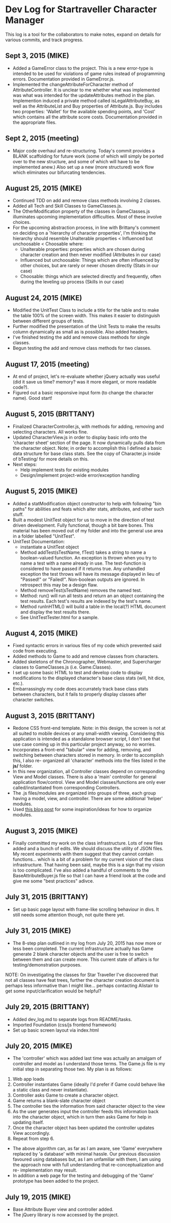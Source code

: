 # Dev Log for Startraveller Character Manager

This log is a tool for the collaborators to make notes, expand on details for
various commits, and track progress.

## Sept 3, 2015 (MIKE)
- Added a GameError class to the project.  This is a new error-type is intended
to be used for violations of game rules instead of programming errors.
Documentation provided in GameError.js.
- Implemented the changeAttributeForCharacter method of AttributeController. It
is unclear to me whether what was implemented was what was intended for the
updateAttributes method in the plan.  Implemention induced a private method 
called isLegalAttributeBuy, as well as the AttributeList and Buy properties of
Attribute.js.  Buy includes two properties: 'Wallet' for the available spending
points, and 'Cost' which contains all the attribute score costs.  Documentation
provided in the appropriate files.

## Sept 2, 2015 (meeting)
- Major code overhaul and re-structuring. Today's commit provides a BLANK scaffolding
for future work (some of which will simply be ported over to the new structure, and
some of which will have to be implemented anew.) Also set up a new (more structured) 
work flow which eliminates our bifurcating tendencies.

## August 25, 2015 (MIKE)
- Continued TDD on add and remove class methods involving 2 classes.
- Added all Tech and Skill Classes to GameClasses.js.
- The OtherModification property of the classes in GameClasses.js illuminates 
upcoming implementation difficulties.  Most of these involve choices.
- For the upcoming abstraction process, in line with Brittany's comment on 
deciding on a 'hierarchy of character properties', I'm thinking the hierarchy 
should resemble Unalterable properties < Influenced but unchoosable < Choosable
where:
  - Unalterable properties: properties which are chosen during character 
  creation and then never modified (Attributes in our case)
  - Influenced but unchoosable: Things which are often influenced by other 
  choices, but are rarely or never chosen directly (Stats in our case)
  - Choosable: things which are selected directly and frequently, often during 
  the leveling up process (Skills in our case)

## August 24, 2015 (MIKE)
- Modified the UnitTest Class to include a title for the table and to make the 
table 100% of the screen width.  This makes it easier to distinguish between 
different groups of tests.
- Further modified the presentation of the Unit Tests to make the results 
column dynamically as small as is possible.  Also added headers.
- I've finished testing the add and remove class methods for single classes.
- Begun testing the add and remove class methods for two classes.

## August 17, 2015 (meeting)
- At end of project, let's re-evaluate whether jQuery actually was useful (did it save us time? memory? was it more elegant, or more readable code?).
- Figured out a basic responsive input form (to change the character name). Good start!

## August 5, 2015 (BRITTANY)
- Finalized CharacterController.js, with methods for adding, removing and
selecting characters. All works fine.
- Updated CharacterView.js in order to display basic info onto the 'character
sheet' section of the page. It now dynamically pulls data from the character
object. Note; in order to accomplish this I defined a basic data structure for
base class stats. See the copy of Character.js inside of bTesting/ for more
details on this.
- Next steps:
  - Help implement tests for existing modules
  - Design/implement project-wide error/exception handling

## August 5, 2015 (MIKE)
- Added a statModification object constructor to help with following "bin 
paths" for abilities and feats which alter stats, attributes, and other
such stuff.  
- Built a modest UnitTest object for us to move in the direction of test
driven development.  Fully functional, though a bit bare bones.  This material
has been moved out of my folder and into the general use area in a folder 
labelled "UnitTest".
- UnitTest Documentation:
  - instantiate a UnitTest object
  - Method addTest(sTestName, fTest) takes a string to name a boolean-valued
  function.  An exception is thrown when you try to name a test with a name
  already in use.  The test-function is considered to have passed if it 
  returns true.  Any unhandled exception the test throws will have its
  message displayed in lieu of "Passed!" or "Failed!".  Non-boolean outputs
  are ignored.  In retrospect this may be a design flaw.
  - Method removeTest(sTestName) removes the named test.
  - Method: run() will run all tests and return an an object containing the 
  test results.  Each test's results are indexed by the test's name.
  - Method runInHTML() will build a table in the local(?) HTML document and 
  display the test results there.
  - See UnitTestTester.html for a sample.  

## August 4, 2015 (MIKE)
- Fixed syntactic errors in various files of my code which prevented said code
from executing. 
- Added methods to Game to add and remove classes from characters.
- Added skeletons of the Chronographer, Webmaster, and Supercharger classes to
GameClasses.js (i.e. Game.Classes).
- I set up some basic HTML to test and develop code to display modifications to
the displayed character's base class stats (will, hit dice, etc.).  
- Embarrassingly my code does accurrately track base class stats between 
characters, but it fails to properly display classes after character switches.

## August 3, 2015 (BRITTANY)
- Redone CSS front-end template. Note: in this design, the screen is not at
all suited to mobile devices or any small-width viewing. Considering this
application is intended as a standalone browser script, I don't see that use
case coming up in this particular project anyway, so no worries.
- Incorporates a front-end "tabular" view for adding, removing, and switching
between characters stored in memory. In order to accomplish this, I also re-
organized all 'character' methods into the files listed in the **js/** folder.
- In this new organization, all Controller classes depend on corresponding
View and Model classes. There is also a 'main' controller for general
application flow/control. View and Model classes/functions are only ever
called/instantiated from corresponding Controllers.
- The .js files/modules are organized into groups of three, each group having
a model, view, and controller. There are some additional 'helper' modules.
- Used [this blog post](http://toddmotto.com/mastering-the-module-pattern)
for some inspiration/ideas for how to organize modules.

## August 3, 2015 (MIKE)
- Finally committed my work on the class infrastructure.  Lots of new files 
added and a bunch of edits.  We should discuss the utility of JSON files.  My
recent experiments with them suggest that they cannot contain functions... 
which is a bit of a problem for my current vision of the class
infrastructure.  That having been said, maybe this is a sign that my vision is
too complicated.  I've also added a handful of comments to the
BaseAttributeBuyer.js file so that I can have a friend look at the code and
give me some "best practices" adivce.

## July 31, 2015 (BRITTANY)
- Set up basic page layout with frame-like scrolling behaviour in divs. It
still needs some attention though, not quite there yet.

## July 31, 2015 (MIKE)
- The 8-step plan outlined in my log from July 20, 2015 has now more or less
been completed.  The current infrastructure actually has Game generate 2 blank 
character objects and the user is free to switch between them and can create 
more.  This current state of affairs is for testing/demonstration purposes.

NOTE: On investigating the classes for Star Traveller I've discovered that not 
all classes have feat trees, further the character creation document is
perhaps less informative than I might like... perhaps contacting Alistair to
get some input/clarification would be helpful?

## July 29, 2015 (BRITTANY)
- Added dev_log.md to separate logs from README/tasks.
- Imported Foundation (css/js frontend framework)
- Set up basic screen layout via index.html

## July 20, 2015 (MIKE)
- The 'controller' which was added last time was actually an amalgam of
controller and model as I understand those terms.  The Game.js file is my
initial step in separating those two.  My plan is as follows:

1. Web app loads
2. Controller instantiates Game (ideally I'd prefer if Game could behave
like a static class and never instantiate).
3. Controller asks Game to create a character object.
4. Game returns a blank-slate character object
5. The controller ties the information from said character object to the view
6. As the user generates input the controller feeds this information back into
the character object, which in turn then asks Game for help in updating itself.
7. Once the character object has been updated the controller updates View accordingly.
8. Repeat from step 6.

- The above algorithm can, as far as I am aware, see 'Game' everywhere
replaced by 'a database' with minimal hassle.  Our previous discussion
favoured using databases but, as I am unfamiliar with them, I am using the
approach now with full understanding that re-conceptualization and re-
implementation may result.
- In addition a web page for the testing and debugging of the 'Game' prototype
has been added to the project.

## July 19, 2015 (MIKE)
- Base Attribute Buyer view and controller added.
- The jQuery library is now accessed by the project.
